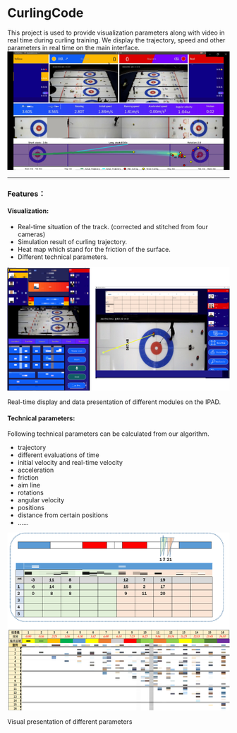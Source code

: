 # CurlingCode
This project is used to provide visualization parameters along with video in real time during curling training. We display the trajectory, speed and other parameters in real time on the main interface.
![](images/vis.png)
<!-- <img src="https://github.com/sunwenzhang1996/CurlingCode/blob/main/images/vis.png" width="100px"> -->
-------------
### Features：
#### Visualization:
- Real-time situation of the track. (corrected and stitched from four cameras)
- Simulation result of curling trajectory.
- Heat map which stand for the friction of the surface.
- Different technical parameters.

![](images/ipad-vis.png)

Real-time display and data presentation of different modules on the IPAD.
#### Technical parameters:

Following technical parameters can be calculated from our algorithm. 
- trajectory
- different evaluations of time
- initial velocity and real-time velocity
- acceleration
- friction
- aim line
- rotations
- angular velocity
- positions
- distance from certain positions
- ......

![](images/data-vis.png)

Visual presentation of different parameters
